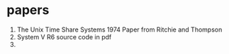 # papers

1. The Unix Time Share Systems 1974 Paper from Ritchie and Thompson
2. System V R6 source code in pdf
3.
